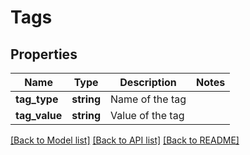 # Tags

## Properties

Name | Type | Description | Notes
------------ | ------------- | ------------- | -------------
**tag_type** | **string** | Name of the tag | 
**tag_value** | **string** | Value of the tag | 

[[Back to Model list]](../README.md#documentation-for-models) [[Back to API list]](../README.md#documentation-for-api-endpoints) [[Back to README]](../README.md)
